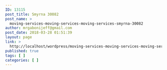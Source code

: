 ```yaml
---
ID: 13115
post_title: Smyrna 30082
post_name: >
  moving-services-moving-services-moving-services-smyrna-30082
author: mrgabonijeff@gmail.com
post_date: 2018-03-28 01:51:39
layout: page
link: >
  http://localhost/wordpress/moving-services-moving-services-moving-services-smyrna-30082/
published: true
tags: [ ]
categories: [ ]
---
```

